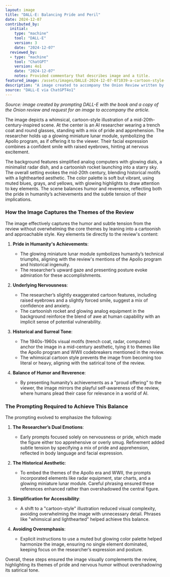 ```yaml
---
layout: image
title: "DALL-E: Balancing Pride and Peril"
date: 2024-12-07
contributed_by:
  initial:
    type: "machine"
    tool: "DALL-E"
    version: 3
    date: "2024-12-07"
  reviewed_by:
  - type: "machine"
    tool: "ChatGPT"
    version: 4o1
    date: "2024-12-07"
    notes: Provided commentary that describes image and a title.
featured_image: /assets/images/DALLE-2024-12-07-071039-a-cartoon-style-mid-20th-century-inspired-illustration-of-a-proud-yet-slightly-nervous-ai-researcher-the-researcher-wearing-a-trench-coat-and-glasses-holds-a-model-of-the-lunar-landing-module.webp
description: "A image created to accompany the Onion Review written by Claude. Commentary by ChatGPT4o1."
source: "DALL-E via ChatGPT4o1"
---
```


*Source: image created by prompting DALL-E with the book and a copy of the Onion review and request for an image to accompany the article.*

<div class="machine-commentary" markdown="1">
The image depicts a whimsical, cartoon-style illustration of a mid-20th-century-inspired scene. At the center is an AI researcher wearing a trench coat and round glasses, standing with a mix of pride and apprehension. The researcher holds up a glowing miniature lunar module, symbolizing the Apollo program, as if offering it to the viewer. Their facial expression combines a confident smile with raised eyebrows, hinting at nervous excitement.

The background features simplified analog computers with glowing dials, a minimalist radar dish, and a cartoonish rocket launching into a starry sky. The overall setting evokes the mid-20th century, blending historical motifs with a lighthearted aesthetic. The color palette is soft but vibrant, using muted blues, grays, and yellows, with glowing highlights to draw attention to key elements. The scene balances humor and reverence, reflecting both the pride in humanity’s achievements and the subtle tension of their implications.

### How the Image Captures the Themes of the Review

The image effectively captures the humor and subtle tension from the review without overwhelming the core themes by leaning into a cartoonish and approachable style. Key elements tie directly to the review's content:

1. **Pride in Humanity's Achievements**: 
   - The glowing miniature lunar module symbolizes humanity’s technical triumphs, aligning with the review's mentions of the Apollo program and historical ingenuity.
   - The researcher’s upward gaze and presenting posture evoke admiration for these accomplishments.

2. **Underlying Nervousness**:
   - The researcher’s slightly exaggerated cartoon features, including raised eyebrows and a slightly forced smile, suggest a mix of confidence and anxiety.
   - The cartoonish rocket and glowing analog equipment in the background reinforce the blend of awe at human capability with an implicit sense of potential vulnerability.

3. **Historical and Surreal Tone**:
   - The 1940s-1960s visual motifs (trench coat, radar, computers) anchor the image in a mid-century aesthetic, tying it to themes like the Apollo program and WWII codebreakers mentioned in the review.
   - The whimsical cartoon style prevents the image from becoming too literal or heavy, aligning with the satirical tone of the review.

4. **Balance of Humor and Reverence**:
   - By presenting humanity’s achievements as a "proud offering" to the viewer, the image mirrors the playful self-awareness of the review, where humans plead their case for relevance in a world of AI.

### The Prompting Required to Achieve This Balance

The prompting evolved to emphasize the following:

1. **The Researcher’s Dual Emotions**:
   - Early prompts focused solely on nervousness or pride, which made the figure either too apprehensive or overly smug. Refinement added subtle tension by specifying a mix of pride and apprehension, reflected in body language and facial expression.

2. **The Historical Aesthetic**:
   - To embed the themes of the Apollo era and WWII, the prompts incorporated elements like radar equipment, star charts, and a glowing miniature lunar module. Careful phrasing ensured these references enhanced rather than overshadowed the central figure.

3. **Simplification for Accessibility**:
   - A shift to a "cartoon-style" illustration reduced visual complexity, avoiding overwhelming the image with unnecessary detail. Phrases like "whimsical and lighthearted" helped achieve this balance.

4. **Avoiding Overemphasis**:
   - Explicit instructions to use a muted but glowing color palette helped harmonize the image, ensuring no single element dominated, keeping focus on the researcher’s expression and posture.

Overall, these steps ensured the image visually complements the review, highlighting its themes of pride and nervous humor without overshadowing its satirical tone.
</div>
